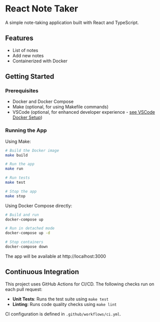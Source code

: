 # React Note Taker

A simple note-taking application built with React and TypeScript.

## Features

- List of notes
- Add new notes
- Containerized with Docker

## Getting Started

### Prerequisites

- Docker and Docker Compose
- Make (optional, for using Makefile commands)
- VSCode (optional, for enhanced developer experience - [see VSCode Docker Setup](docs/VSCode-Docker-Setup.md))

### Running the App

Using Make:

```bash
# Build the Docker image
make build

# Run the app
make run

# Run tests
make test

# Stop the app
make stop
```

Using Docker Compose directly:

```bash
# Build and run
docker-compose up

# Run in detached mode
docker-compose up -d

# Stop containers
docker-compose down
```

The app will be available at http://localhost:3000


## Continuous Integration

This project uses GitHub Actions for CI/CD. The following checks run on each pull request:

- **Unit Tests**: Runs the test suite using `make test`
- **Linting**: Runs code quality checks using `make lint`

CI configuration is defined in `.github/workflows/ci.yml`.
